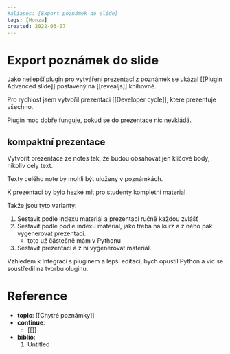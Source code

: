 ```yaml
---
#aliases: [Export poznámek do slide]
tags: [Honza]
created: 2022-03-07
---
```


# Export poznámek do slide
Jako nejlepší plugin pro vytváření prezentací z poznámek se ukázal [[Plugin Advanced slide]] postavený na [[revealjs]] knihovně.

Pro rychlost jsem vytvořil prezentaci [[Developer cycle]], které prezentuje všechno.

Plugin moc dobře funguje, pokud se do prezentace nic nevkládá.

## kompaktní prezentace
Vytvořit prezentace ze notes tak, že budou obsahovat jen klíčové body, nikoliv cely text.

Texty celého note by mohli být uloženy v poznámkách.

K prezentaci by bylo hezké mít pro studenty kompletní material

Takže jsou tyto varianty:
1. Sestavit podle indexu materiál a prezentaci ručně každou zvlášť
2. Sestavit podle podle indexu materiál, jako třeba na kurz a z něho pak vygenerovat prezentaci.
    - toto už částečně mám v Pythonu
3. Sestavit prezentaci a z ní vygenerovat materiál.

Vzhledem k Integraci s pluginem a lepší editaci, bych opustil Python a víc se soustředil na tvorbu oluginu.

# Reference
- **topic**: [[Chytré poznámky]]
- **continue**: 
	- [[]]
- **biblio**:
	1. Untitled